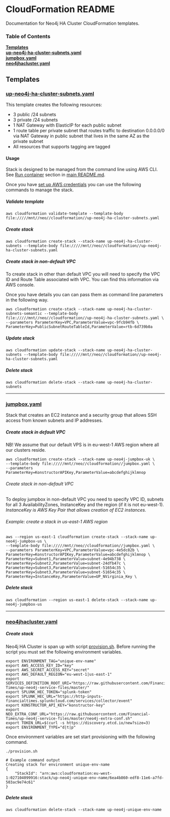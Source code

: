 # CloudFormation README

Documentation for Neo4j HA Cluster CloudFormation templates.

### Table of Contents
**[Templates](#templates)**  
**[up-neo4j-ha-cluster-subnets.yaml](#up-neo4j-ha-cluster-subnetsyaml)**  
**[jumpbox.yaml](#jumpboxyaml)**  
**[neo4jhacluster.yaml](#neo4jhaclusteryaml)**  


## Templates



### [up-neo4j-ha-cluster-subnets.yaml](https://github.com/Financial-Times/upp-provisioners/blob/master/upp-neo4j-provisioner/cloudformation/up-neo4j-ha-cluster-subnets.yaml)

This template creates the following resources:

 *  3 public /24 subnets
 *  3 private /24 subnets
 *	1 NAT Gateway with ElasticIP for each public subnet
 *	1 route table per private subnet that routes traffic to destination 0.0.0.0/0 via NAT Gateway in public subnet that lives in the same AZ as the private subnet
 *	All resources that supports tagging are tagged

#### Usage

Stack is designed to be managed from the command line using AWS CLI. See [Run container](https://github.com/Financial-Times/up-neo4j-ha-cluster#run-container) section in [main README.md](https://github.com/Financial-Times/up-neo4j-ha-cluster).

Once you have [set up AWS credentials](http://docs.aws.amazon.com/cli/latest/userguide/cli-chap-getting-started.html) you can use the following commands to manage the stack.

##### Validate template

 `aws cloudformation validate-template --template-body file://///mnt//neo//cloudformation//up-neo4j-ha-cluster-subnets.yaml`

##### Create stack

`aws cloudformation create-stack --stack-name up-neo4j-ha-cluster-subnets --template-body file://///mnt//neo//cloudformation//up-neo4j-ha-cluster-subnets.yaml`

##### Create stack in non-default VPC

To create stack in other than default VPC you will need to specify the VPC ID and Route Table associated with VPC.
You can find this information via AWS console.

Once you have details you can can pass them as command line parameters in the following way.

```
aws cloudformation create-stack --stack-name up-neo4j-ha-cluster-subnets-semantic --template-body file://///mnt//neo//cloudformation//up-neo4j-ha-cluster-subnets.yaml \
--parameters ParameterKey=VPC,ParameterValue=vpc-9fcb94fb \
ParameterKey=PublicSubnetRouteTableId,ParameterValue=rtb-6d739b0a
```

##### Update stack

`aws cloudformation update-stack --stack-name up-neo4j-ha-cluster-subnets --template-body file://///mnt//neo//cloudformation//up-neo4j-ha-cluster-subnets.yaml`


##### Delete stack

`aws cloudformation delete-stack --stack-name up-neo4j-ha-cluster-subnets`

---

### [jumpbox.yaml](https://github.com/Financial-Times/upp-provisioners/blob/master/upp-neo4j-provisioner/cloudformation/jumpbox.yaml)

Stack that creates an EC2 instance and a security group that allows SSH access from known subnets and IP addresses.

##### Create stack in default VPC
NB! We assume that our default VPS is in eu-west-1 AWS region where all our clusters reside.
```
aws cloudformation create-stack --stack-name up-neo4j-jumpbox-uk \
--template-body file://///mnt//neo//cloudformation//jumpbox.yaml \
--parameters ParameterKey=KonstructorAPIKey,ParameterValue=abcdefghijklmnop
```

###### Create stack in non-default VPC

To deploy jumpbox in non-default VPC you need to specify VPC ID, subnets for all 3 AvailabilityZones, InstanceKey and the region (if it is not eu-west-1).  
_InstanceKey is AWS Key Pair that allows creation of EC2 instances._
###### Example: create a stack in us-east-1 AWS region
```
aws --region us-east-1 cloudformation create-stack --stack-name up-neo4j-jumpbox-us \
--template-body file://///mnt//neo//cloudformation//jumpbox.yaml \
--parameters ParameterKey=VPC,ParameterValue=vpc-4e5dc82b \
ParameterKey=KonstructorAPIKey,ParameterValue=abcdefghijklmnop \
ParameterKey=Subnet1,ParameterValue=subnet-4e94b738 \
ParameterKey=Subnet2,ParameterValue=subnet-24dfb47c \
ParameterKey=Subnet3,ParameterValue=subnet-51654c35 \
ParameterKey=Subnet3,ParameterValue=subnet-51654c35 \
ParameterKey=InstanceKey,ParameterValue=UP_NVirginia_Key \
```

##### Delete stack

`aws cloudformation --region us-east-1 delete-stack --stack-name up-neo4j-jumpbox-us`

---

### [neo4jhacluster.yaml](https://github.com/Financial-Times/upp-provisioners/blob/master/upp-neo4j-provisioner/cloudformation/neo4jhacluster.yaml)

##### Create stack

Neo4j HA Cluster is span up with script [provision.sh](https://github.com/Financial-Times/upp-provisioners/blob/master/upp-neo4j-provisioner/provision.sh).
Before running the script you must set the following environment variables.

```
export ENVIRONMENT_TAG="unique-env-name"
export AWS_ACCESS_KEY_ID="key"
export AWS_SECRET_ACCESS_KEY="secret"
export AWS_DEFAULT_REGION="eu-west-1|us-east-1"
export SERVICES_DEFINITION_ROOT_URI="https://raw.githubusercontent.com/Financial-Times/up-neo4j-service-files/master/"
export SPLUNK_HEC_TOKEN="splunk-token"
export SPLUNK_HEC_URL="https://http-inputs-financialtimes.splunkcloud.com/services/collector/event"
export KONSTRUCTOR_API_KEY="konstructor-key"
export NEO_EXTRA_CONF_URL="https://raw.githubusercontent.com/Financial-Times/up-neo4j-service-files/master/neo4j-extra-conf.sh"
export TOKEN_URL=$(curl -s https://discovery.etcd.io/new?size=3)
export ENVIRONMENT_TYPE="d|t|p"

```

Once environment variables are set start provisioning with the following command.

```
./provision.sh

# Example command output
Creating stack for environment unique-env-name
{
    "StackId": "arn:aws:cloudformation:eu-west-1:027104099916:stack/up-neo4j-unique-env-name/6ea4b860-edf8-11e6-a7fd-503ac9e74c61"
}
```

##### Delete stack

`aws cloudformation delete-stack --stack-name up-neo4j-unique-env-name`
